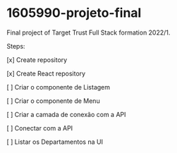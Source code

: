 # 1605990-projeto-final
Final project of Target Trust Full Stack formation 2022/1.


Steps:

[x] Create repository

[x] Create React repository

[ ] Criar o componente de Listagem

[ ] Criar o componente de Menu

[ ] Criar a camada de conexão com a API

[ ] Conectar com a API

[ ] Listar os Departamentos na UI